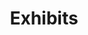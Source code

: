 ---
title: "Exhibits"
# meta description
description: "This is meta description"
# save as draft
draft: false
---